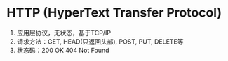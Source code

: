 # HTTP (HyperText Transfer Protocol)
1. 应用层协议，无状态，基于TCP/IP
2. 请求方法：GET, HEAD(只返回头部), POST, PUT, DELETE等
3. 状态码：200 OK  404 Not Found


